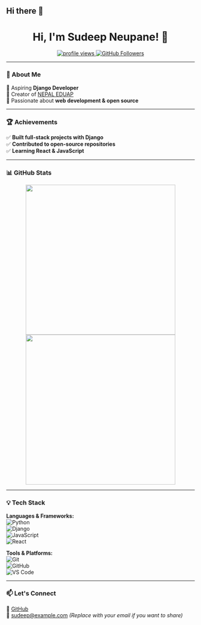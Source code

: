 ## Hi there 👋

<!--
**SudeepNeupane42/SudeepNeupane42** is a ✨ _special_ ✨ repository because its `README.md` (this file) appears on your GitHub profile.

Here are some ideas to get you started:

- 🔭 I’m currently working on ...
- 🌱 I’m currently learning ...
- 👯 I’m looking to collaborate on ...
- 🤔 I’m looking for help with ...
- 💬 Ask me about ...
- 📫 How to reach me: ...
- 😄 Pronouns: ...
- ⚡ Fun fact: ...
-->
<h1 align="center">Hi, I'm Sudeep Neupane! 👋</h1>
<p align="center">
  <a href="https://github.com/SudeepNeupane42">
    <img src="https://komarev.com/ghpvc/?username=SudeepNeupane42&label=Profile%20views&color=0e75b6&style=flat" alt="profile views" />
  </a>
  <a href="https://github.com/SudeepNeupane42?tab=followers">
    <img src="https://img.shields.io/github/followers/SudeepNeupane42?label=Followers&style=social" alt="GitHub Followers" />
  </a>
</p>

---

### 🚀 About Me  
🔹 Aspiring **Django Developer**  
🔹 Creator of [NEPAL EDUAP](https://github.com/SudeepNeupane42/nepal-eduap)  
🔹 Passionate about **web development & open source**  

---

### 🏆 Achievements  
✅ **Built full-stack projects with Django**  
✅ **Contributed to open-source repositories**  
✅ **Learning React & JavaScript**  

---

### 📊 GitHub Stats  
<p align="center">
  <img src="https://github-readme-stats.vercel.app/api?username=SudeepNeupane42&show_icons=true&theme=radical" width="400px" />
  <img src="https://github-readme-streak-stats.herokuapp.com/?user=SudeepNeupane42&theme=radical" width="400px" />
</p>

---

### 💡 Tech Stack  
**Languages & Frameworks:**  
![Python](https://img.shields.io/badge/Python-3776AB?style=for-the-badge&logo=python&logoColor=white)  
![Django](https://img.shields.io/badge/Django-092E20?style=for-the-badge&logo=django&logoColor=white)  
![JavaScript](https://img.shields.io/badge/JavaScript-F7DF1E?style=for-the-badge&logo=javascript&logoColor=black)  
![React](https://img.shields.io/badge/React-61DAFB?style=for-the-badge&logo=react&logoColor=black)  

**Tools & Platforms:**  
![Git](https://img.shields.io/badge/Git-F05032?style=for-the-badge&logo=git&logoColor=white)  
![GitHub](https://img.shields.io/badge/GitHub-181717?style=for-the-badge&logo=github&logoColor=white)  
![VS Code](https://img.shields.io/badge/VS%20Code-007ACC?style=for-the-badge&logo=visual-studio-code&logoColor=white)  

---

### 📫 Let's Connect  
🔗 [GitHub](https://github.com/SudeepNeupane42)  
📧 sudeep@example.com *(Replace with your email if you want to share)*  
